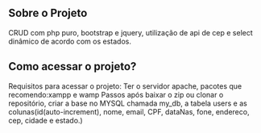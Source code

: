 ## Sobre o Projeto

CRUD com php puro, bootstrap e jquery, utilização de api de cep e select dinâmico de acordo com os estados.

## Como acessar o projeto?
Requisitos para acessar o projeto: Ter o servidor apache, pacotes que recomendo:xampp e wamp
Passos após baixar o zip ou clonar o repositório, criar a base no MYSQL chamada my_db, a tabela users e as colunas(id(auto-increment), nome, email, CPF, dataNas, fone, endereco, cep, cidade e estado.)

